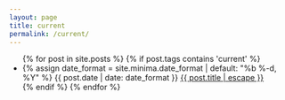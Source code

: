 ```yaml
---
layout: page
title: current
permalink: /current/
---
```

<ul class="post-list">
	{% for post in site.posts %}
	  {% if post.tags contains 'current' %}
	  <li>
	    {% assign date_format = site.minima.date_format | default: "%b %-d, %Y" %}
	    <span class="post-meta">{{ post.date | date: date_format }}</span> <a class="post-link" href="{{ post.url | relative_url }}">{{ post.title | escape }}</a>
	  </li>
	  {% endif %}
	{% endfor %}
</ul>
